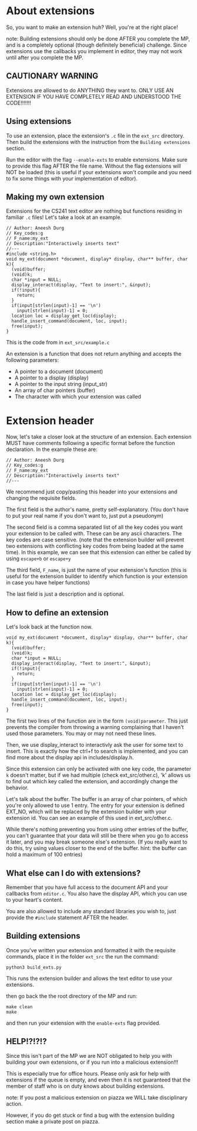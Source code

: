 # About extensions

So, you want to make an extension huh? Well, you're at the right place!

note: Building extensions should only be done AFTER you complete the MP, and is a completely optional (though definitely beneficial) challenge. Since extensions use the callbacks you implement in editor, they may not work until after you complete the MP.

## CAUTIONARY WARNING

Extensions are allowed to do ANYTHING they want to. ONLY USE AN EXTENSION IF YOU HAVE COMPLETELY READ AND UNDERSTOOD THE CODE!!!!!!!

## Using extensions

To use an extension, place the extension's `.c` file in the `ext_src` directory. Then build the extensions with the instruction from the `Building extensions` section.

Run the editor with the flag `--enable-exts` to enable extensions. Make sure to provide this flag AFTER the file name. Without the flag extensions will NOT be loaded (this is useful if your extensions won't compile and you need to fix some things with your implementation of editor).

## Making my own extension

Extensions for the CS241 text editor are nothing but functions residing in familiar `.c` files! Let's take a look at an example.

```
// Author: Aneesh Durg
// Key_codes:g
// F_name:my_ext
// Description:"Interactively inserts text"
//---
#include <string.h>
void my_ext(document *document, display* display, char** buffer, char k){
  (void)buffer;
  (void)k;
  char *input = NULL;
  display_interact(display, "Text to insert:", &input);
  if(!input){
    return;
  }
  if(input[strlen(input)-1] == '\n')
    input[strlen(input)-1] = 0;
  location loc = display_get_loc(display);
  handle_insert_command(document, loc, input);
  free(input);  
}
```

This is the code from in `ext_src/example.c`

An extension is a function that does not return anything and accepts the following parameters:

*    A pointer to a document (document)
*    A pointer to a display (display)
*    A pointer to the input string (input_str)
*    An array of char pointers (buffer)
*    The character with which your extension was called

# Extension header

Now, let's take a closer look at the structure of an extension. Each extension MUST have comments following a specific format before the function declaration. In the example these are:

```
// Author: Aneesh Durg
// Key_codes:g
// F_name:my_ext
// Description:"Interactively inserts text"
//---
```

We recommend just copy/pasting this header into your extensions and changing the requisite fields. 

The first field is the author's name, pretty self-explanatory. (You don't have to put your real name if you don't want to, just put a pseudonym)

The second field is a comma separated list of all the key codes you want your extension to be called with. These can be any ascii characters. The key codes are case sensitive. (note that the extension builder will prevent two extensions with conflicting key codes from being loaded at the same time). In this example, we can see that this extension can either be called by using `escape+b` or `escape+y`

The third field, `F_name`, is just the name of your extension's function (this is useful for the extension builder to identify which function is your extension in case you have helper functions)

The last field is just a description and is optional.

## How to define an extension

Let's look back at the function now.

```
void my_ext(document *document, display* display, char** buffer, char k){
  (void)buffer;
  (void)k;
  char *input = NULL;
  display_interact(display, "Text to insert:", &input);
  if(!input){
    return;
  }
  if(input[strlen(input)-1] == '\n')
    input[strlen(input)-1] = 0;
  location loc = display_get_loc(display);
  handle_insert_command(document, loc, input);
  free(input);  
}
```

The first two lines of the function are in the form `(void)parameter`. This just prevents the compiler from throwing a warning complaining that I haven't used those parameters. You may or may not need these lines. 

Then, we use display_interact to interactivly ask the user for some text to insert. This is exactly how the ctrl+f to search is implemented, and you can find more about the display api in includes/display.h.

Since this extension can only be activated with one key code, the parameter `k` doesn't matter, but if we had multiple (check ext_src/other.c), 'k' allows us to find out which key called the extension, and accordingly change the behavior. 

Let's talk about the buffer. The buffer is an array of char pointers, of which you're only allowed to use 1 entry. The entry for your extension is defined EXT_NO, which will be replaced by the extension builder with your extension id. You can see an example of this used in ext_src/other.c.

While there's nothing preventing you from using other entries of the buffer, you can't guarantee that your data will still be there when you go to access it later, and you may break someone else's extension. (If you really want to do this, try using values closer to the end of the buffer. hint: the buffer can hold a maximum of 100 entries)

## What else can I do with extensions?

Remember that you have full access to the document API and your callbacks from `editor.c`. You also have the display API, which you can use to your heart's content. 

You are also allowed to include any standard libraries you wish to, just provide the `#include` statement AFTER the header.

## Building extensions

Once you've written your extension and formatted it with the requisite commands, place it in the folder `ext_src` the run the command:

```
python3 build_exts.py
```

This runs the extension builder and allows the text editor to use your extensions.

then go back the the root directory of the MP and run:

```
make clean
make
```

and then run your extension with the `enable-exts` flag provided.

## HELP!?!?!?

Since this isn't part of the MP we are NOT obligated to help you with building your own extensions, or if you run into a malicious extension!!! 

This is especially true for office hours. Please only ask for help with extensions if the queue is empty, and even then it is not guaranteed that the member of staff who is on duty knows about building extensions.

note: If you post a malicious extension on piazza we WILL take disciplinary action.

However, if you do get stuck or find a bug with the extension building section make a private post on piazza.







